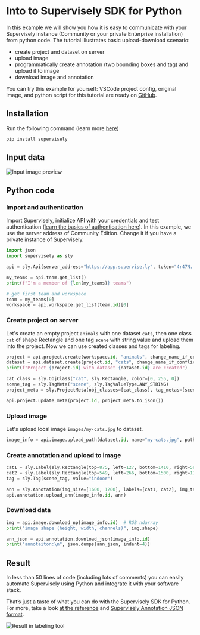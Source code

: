 # Into to Supervisely SDK for Python

In this example we will show you how it is easy to communicate with your Supervisely instance (Community or your private Enterprise installation) from python code. The tutorial illustrates basic upload-download scenario:

* create project and dataset on server
* upload image
* programmatically create annotation (two bounding boxes and tag) and upload it to image
* download image and annotation

You can try this example for yourself: VSCode project config, original image, and python script for this tutorial are ready on [GitHub](https://github.com/supervisely-ecosystem/supervisely-python-sdk-example).

## Installation

Run the following command (learn more [here](../installation.md))

```
pip install supervisely
```

## Input data

![Input image preview ](https://user-images.githubusercontent.com/12828725/179228335-93ac7ec5-31e1-46da-b8fa-86d3bfe3b769.jpg)

## Python code

### Import and authentication

Import Supervisely, initialize API with your credentials and test authentication ([learn the basics of authentication here](basics-of-authentication.md)). In this example, we use the server address of Community Edition. Change it if you have a private instance of Supervisely.

```python
import json
import supervisely as sly

api = sly.Api(server_address="https://app.supervise.ly", token="4r47N...xaTatb")

my_teams = api.team.get_list()
print(f"I'm a member of {len(my_teams)} teams")

# get first team and workspace
team = my_teams[0]
workspace = api.workspace.get_list(team.id)[0]
```

### Create project on server

Let's create an empty project `animals` with one dataset `cats`, then one class `cat` of shape Rectangle and one tag `scene` with string value and upload them into the project. Now we can use created classes and tags for labeling.

```python
project = api.project.create(workspace.id, "animals", change_name_if_conflict=True)
dataset = api.dataset.create(project.id, "cats", change_name_if_conflict=True)
print(f"Project {project.id} with dataset {dataset.id} are created")

cat_class = sly.ObjClass("cat", sly.Rectangle, color=[0, 255, 0])
scene_tag = sly.TagMeta("scene", sly.TagValueType.ANY_STRING)
project_meta = sly.ProjectMeta(obj_classes=[cat_class], tag_metas=[scene_tag])

api.project.update_meta(project.id, project_meta.to_json())
```

### Upload image

Let's upload local image  `images/my-cats.jpg` to dataset.

```python
image_info = api.image.upload_path(dataset.id, name="my-cats.jpg", path="images/my-cats.jpg")
```

### Create annotation and upload to image

```python
cat1 = sly.Label(sly.Rectangle(top=875, left=127, bottom=1410, right=581), cat_class)
cat2 = sly.Label(sly.Rectangle(top=549, left=266, bottom=1500, right=1199), cat_class) 
tag = sly.Tag(scene_tag, value="indoor")

ann = sly.Annotation(img_size=[1600, 1200], labels=[cat1, cat2], img_tags=[tag])
api.annotation.upload_ann(image_info.id, ann)
```

### Download data

```python
img = api.image.download_np(image_info.id)  # RGB ndarray
print("image shape (height, width, channels)", img.shape)

ann_json = api.annotation.download_json(image_info.id) 
print("annotaiton:\n", json.dumps(ann_json, indent=4))
```

## Result

In less than 50 lines of code (including lots of comments) you can easily automate Supervisely using Python and integrate it with your software stack.

That’s just a taste of what you can do with the Supervisely SDK for Python. For more, take a look [at the reference](https://supervisely.readthedocs.io/en/latest/sdk\_packages.html) and [Supervisely Annotation JSON format](https://developer.supervise.ly/api-references/supervisely-annotation-json-format).

![Result in labeling tool](https://user-images.githubusercontent.com/12828725/179226131-cd7f7058-ebca-4aa1-8660-951bf88a42af.png)
